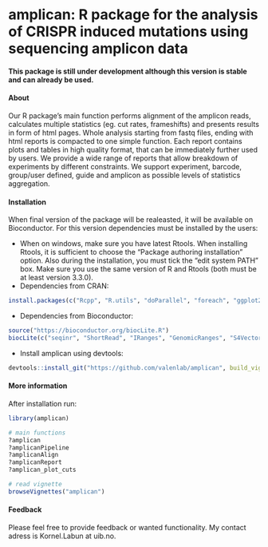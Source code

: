 # amplican: R package for the analysis of CRISPR induced mutations using sequencing amplicon data

#### This package is still under development although this version is stable and can already be used.

#### About

Our R package’s main function performs alignment of the amplicon reads, calculates multiple statistics (eg. cut rates, frameshifts) and presents results in form of html pages. Whole analysis starting from fastq files, ending with html reports is compacted to one simple function. Each report contains plots and tables in high quality format, that can be immediately further used by users. We provide a wide range of reports that allow breakdown of experiments by different constraints. We support experiment, barcode, group/user defined, guide and amplicon as possible levels of statistics aggregation. 


#### Installation

When final version of the package will be realeasted, it will be available on Bioconductor. For this version dependencies must be installed by the users:

- When on windows, make sure you have latest Rtools. When installing Rtools, it is sufficient to choose the “Package authoring installation” option. Also during the installation, you must tick the “edit system PATH” box. Make sure you use the same version of R and Rtools (both must be at least version 3.3.0).
- Dependencies from CRAN:  
```r
install.packages(c("Rcpp", "R.utils", "doParallel", "foreach", "ggplot2", "stringr", "rmarkdown", "knitr", "devtools"))
```  
- Dependencies from Bioconductor:  
```r
source("https://bioconductor.org/biocLite.R")  
biocLite(c("seqinr", "ShortRead", "IRanges", "GenomicRanges", "S4Vectors", "ggbio", "BiocStyle"))
```  
- Install amplican using devtools:  
```r
devtools::install_git("https://github.com/valenlab/amplican", build_vignettes = TRUE)
```  

#### More information

After installation run:
```r
library(amplican)

# main functions
?amplican
?amplicanPipeline
?amplicanAlign
?amplicanReport
?amplican_plot_cuts

# read vignette
browseVignettes("amplican")
```

#### Feedback

Please feel free to provide feedback or wanted functionality. My contact adress is Kornel.Labun at uib.no.